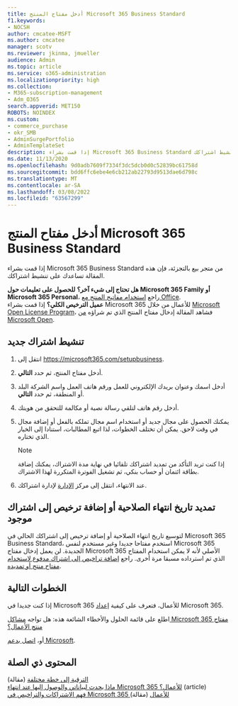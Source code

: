 ```yaml
---
title: أدخل مفتاح المنتج Microsoft 365 Business Standard
f1.keywords:
- NOCSH
author: cmcatee-MSFT
ms.author: cmcatee
manager: scotv
ms.reviewer: jkinma, jmueller
audience: Admin
ms.topic: article
ms.service: o365-administration
ms.localizationpriority: high
ms.collection:
- M365-subscription-management
- Adm_O365
search.appverid: MET150
ROBOTS: NOINDEX
ms.custom:
- commerce_purchase
- okr_SMB
- AdminSurgePortfolio
- AdminTemplateSet
description: إذا قمت بشراء Microsoft 365 Business Standard من متجر بيع بالتجزئة، فتعرف على كيفية استرداد مفتاح المنتج وتنشيط اشتراكك.
ms.date: 11/13/2020
ms.openlocfilehash: 9d0adb7609f7334f3dc5dcb0d0c52839bc61758d
ms.sourcegitcommit: bdd6ffc6ebe4e6cb212ab22793d9513dae6d798c
ms.translationtype: MT
ms.contentlocale: ar-SA
ms.lasthandoff: 03/08/2022
ms.locfileid: "63567299"
---
```

# <a name="enter-your-product-key-for-microsoft-365-business-standard"></a>أدخل مفتاح المنتج Microsoft 365 Business Standard

إذا قمت بشراء Microsoft 365 Business Standard من متجر بيع بالتجزئة، فإن هذه المقالة تساعدك على تنشيط اشتراكك.
  
 **هل تحتاج إلى شيء آخر؟**
 **للحصول على تعليمات حول Microsoft 365 Family أو Microsoft 365 Personal**، راجع [استخدام مفاتيح المنتج مع Office](https://support.microsoft.com/office/12a5763a-d45c-4685-8c95-a44500213759).  
 **عميل الترخيص الكلي؟** إذا قمت بشراء Microsoft 365 للأعمال من خلال [Microsoft Open License Program](https://go.microsoft.com/fwlink/p/?LinkID=613298)، فشاهد المقالة إدخال مفتاح المنتج الذي تم شراؤه [من Microsoft Open](purchases-from-microsoft-open.md).
  
## <a name="activate-a-new-subscription"></a>تنشيط اشتراك جديد

1. انتقل إلى <a href="https://go.microsoft.com/fwlink/p/?LinkId=839911" target="_blank">https://microsoft365.com/setupbusiness</a>.

2. أدخل مفتاح المنتج، ثم حدد **التالي**.

3. أدخل اسمك وعنوان بريدك الإلكتروني للعمل ورقم هاتف العمل واسم الشركة البلد أو المنطقة، ثم حدد **التالي**.

4. أدخل رقم هاتف لتلقي رسالة نصية أو مكالمة للتحقق من هويتك.

5. يمكنك الحصول على مجال جديد أو استخدام اسم مجال تملكه بالفعل أو إضافة مجال في وقت لاحق. يمكن أن تختلف الخطوات، لذا اتبع المطالبات، استنادا إلى الخيار الذي تختاره.

    > [!NOTE]
    > إذا كنت تريد التأكد من تمديد اشتراكك تلقائيا في نهاية مدة الاشتراك، يمكنك إضافة بطاقة ائتمان أو حساب بنكي، ثم تشغيل الفوترة المتكررة لهذا الاشتراك.[](subscriptions/renew-your-subscription.md#turn-recurring-billing-off-or-on)

6. عند الانتهاء، انتقل إلى مركز <a href="https://go.microsoft.com/fwlink/p/?linkid=2024339" target="_blank">الإدارة</a> لإدارة اشتراكك.

## <a name="extend-the-expiration-date-or-add-a-license-to-an-existing-subscription"></a>تمديد تاريخ انتهاء الصلاحية أو إضافة ترخيص إلى اشتراك موجود

لتوسيع تاريخ انتهاء الصلاحية أو إضافة ترخيص إلى اشتراكك الحالي في Microsoft 365 Business Standard، استخدم مفتاحا جديدا وغير مستخدم لنفس Microsoft 365 الجديدة. لن يعمل إدخال مفتاح Microsoft 365 الأصلي لأنه لا يمكن استخدام المفتاح الذي تم استرداده مسبقا مرة أخرى. راجع [إضافة تراخيص إلى اشتراك مدفوع لاستخدام مفتاح منتج أو تمديده](licenses/add-licenses-using-product-key.md).

## <a name="next-steps"></a>الخطوات التالية

إذا كنت جديدا في Microsoft 365 للأعمال، فتعرف على كيفية [إعداد](../admin/setup/setup.md) Microsoft 365.

اطلع على قائمة الحلول والأخطاء الشائعة هذه: هل تواجه [مشاكل Microsoft 365 مفتاح منتج الأعمال؟](product-key-errors-and-solutions.md)
  
أو، [اتصل بدعم Microsoft](../admin/get-help-support.md).

## <a name="related-content"></a>المحتوى ذي الصلة

[الترقية إلى خطة مختلفة](./subscriptions/upgrade-to-different-plan.md) (مقالة)\
[ماذا يحدث لبياناتي والوصول إليها عند انتهاء Microsoft 365 للأعمال؟](./subscriptions/what-if-my-subscription-expires.md) (article)\
[فهم الاشتراكات والتراخيص في Microsoft 365 للأعمال](./licenses/subscriptions-and-licenses.md) (مقالة)
